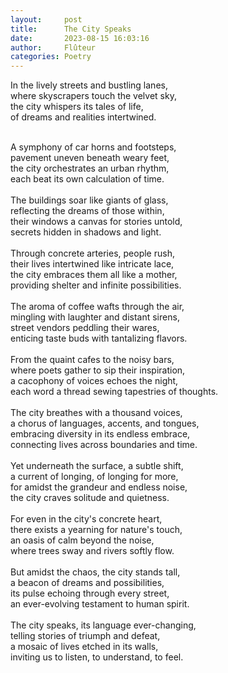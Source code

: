 ```yaml
---
layout:     post
title:      The City Speaks
date:       2023-08-15 16:03:16 
author:     Flûteur
categories: Poetry
---
```

In the lively streets and bustling lanes,
<br>
where skyscrapers touch the velvet sky,
<br>
the city whispers its tales of life,
<br>
of dreams and realities intertwined.
<br>

<br>
A symphony of car horns and footsteps,
<br>
pavement uneven beneath weary feet,
<br>
the city orchestrates an urban rhythm,
<br>
each beat its own calculation of time.
<br>

<br>
The buildings soar like giants of glass,
<br>
reflecting the dreams of those within,
<br>
their windows a canvas for stories untold,
<br>
secrets hidden in shadows and light.
<br>

<br>
Through concrete arteries, people rush,
<br>
their lives intertwined like intricate lace,
<br>
the city embraces them all like a mother,
<br>
providing shelter and infinite possibilities.
<br>

<br>
The aroma of coffee wafts through the air,
<br>
mingling with laughter and distant sirens,
<br>
street vendors peddling their wares,
<br>
enticing taste buds with tantalizing flavors.
<br>

<br>
From the quaint cafes to the noisy bars,
<br>
where poets gather to sip their inspiration,
<br>
a cacophony of voices echoes the night,
<br>
each word a thread sewing tapestries of thoughts.
<br>

<br>
The city breathes with a thousand voices,
<br>
a chorus of languages, accents, and tongues,
<br>
embracing diversity in its endless embrace,
<br>
connecting lives across boundaries and time.
<br>

<br>
Yet underneath the surface, a subtle shift,
<br>
a current of longing, of longing for more,
<br>
for amidst the grandeur and endless noise,
<br>
the city craves solitude and quietness.
<br>

<br>
For even in the city's concrete heart,
<br>
there exists a yearning for nature's touch,
<br>
an oasis of calm beyond the noise,
<br>
where trees sway and rivers softly flow.
<br>

<br>
But amidst the chaos, the city stands tall,
<br>
a beacon of dreams and possibilities,
<br>
its pulse echoing through every street,
<br>
an ever-evolving testament to human spirit.
<br>

<br>
The city speaks, its language ever-changing,
<br>
telling stories of triumph and defeat,
<br>
a mosaic of lives etched in its walls,
<br>
inviting us to listen, to understand, to feel.
